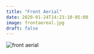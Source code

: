 ```yaml
---
title: "Front Aerial"
date: 2020-01-24T14:23:10-05:00
image: frontaereal.jpg
draft: false
---
```


![front aerial](/images/frontaereal.jpg)
